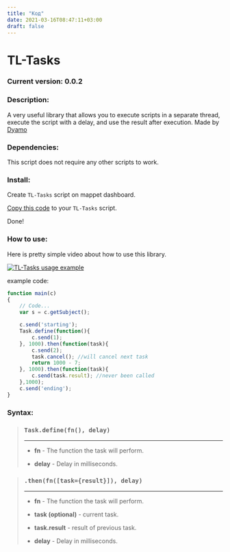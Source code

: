 ```yaml
---
title: "Код"
date: 2021-03-16T08:47:11+03:00
draft: false
---
```


# TL-Tasks

### Current version: 0.0.2

### Description:

A very useful library that allows you to execute scripts in a separate thread, execute the script with a delay, and use the result after execution.
Made by [Dyamo](https://github.com/dyam0)

### Dependencies:
This script does not require any other scripts to work.

### Install:

Create `TL-Tasks` script on mappet dashboard.

[Copy this code](https://raw.githubusercontent.com/TorayLife/mappet-TL-API/master/TL-Tasks/TL-Tasks.js) to your `TL-Tasks` script.

Done!

### How to use:

Here is pretty simple video about how to use this library.

[![TL-Tasks usage example](https://img.youtube.com/vi/FuzdFSwhnsg/0.jpg)](https://youtu.be/FuzdFSwhnsg)

example code:

```js
function main(c)
{
    // Code...
    var s = c.getSubject();

    c.send('starting');
    Task.define(function(){
        c.send(1);
    }, 1000).then(function(task){
        c.send(2);
        task.cancel(); //will cancel next task
        return 1000 - 7;
    }, 1000).then(function(task){
        c.send(task.result); //never been called
    },1000);
    c.send('ending');
}
```

### Syntax:

> ### `Task.define(fn(), delay)`
>
> ---
> - **fn** - The function the task will perform.
>
> - **delay** - Delay in milliseconds.



> ### `.then(fn([task={result}]), delay)`
>
> ---
> - **fn** - The function the task will perform.
>
> - **task (optional)** - current task.
>
> - **task.result** - result of previous task.
>
> - **delay** - Delay in milliseconds.

